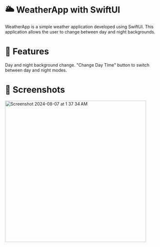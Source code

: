 # 🌥️ WeatherApp with SwiftUI
WeatherApp is a simple weather application developed using SwiftUI. 
This application allows the user to change between day and night backgrounds.

# 📍 Features
Day and night background change.
"Change Day Time" button to switch between day and night modes.

# 📸 Screenshots

<img width="465" alt="Screenshot 2024-08-07 at 1 37 34 AM" src="https://github.com/user-attachments/assets/7a1a9624-90ba-4583-9991-ca9e170d389b">
